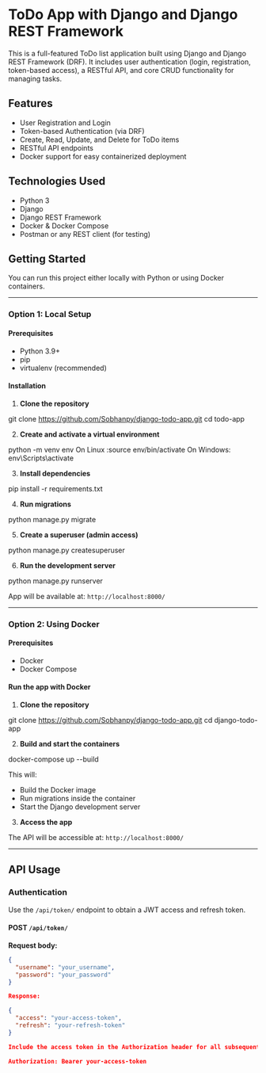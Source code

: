 # ToDo App with Django and Django REST Framework

This is a full-featured ToDo list application built using Django and Django REST Framework (DRF). It includes user authentication (login, registration, token-based access), a RESTful API, and core CRUD functionality for managing tasks.

## Features

- User Registration and Login
- Token-based Authentication (via DRF)
- Create, Read, Update, and Delete for ToDo items
- RESTful API endpoints
- Docker support for easy containerized deployment

## Technologies Used

- Python 3
- Django
- Django REST Framework
- Docker & Docker Compose
- Postman or any REST client (for testing)

## Getting Started

You can run this project either locally with Python or using Docker containers.

---

### Option 1: Local Setup

#### Prerequisites

- Python 3.9+
- pip
- virtualenv (recommended)

#### Installation

1. **Clone the repository**

git clone https://github.com/Sobhanpy/django-todo-app.git
cd todo-app


2. **Create and activate a virtual environment**

python -m venv env
On Linux :source env/bin/activate 
On Windows: env\Scripts\activate


3. **Install dependencies**

pip install -r requirements.txt


4. **Run migrations**

python manage.py migrate


5. **Create a superuser (admin access)**

python manage.py createsuperuser


6. **Run the development server**

python manage.py runserver


App will be available at: `http://localhost:8000/`

---

### Option 2: Using Docker

#### Prerequisites

- Docker
- Docker Compose

#### Run the app with Docker

1. **Clone the repository**

git clone https://github.com/Sobhanpy/django-todo-app.git
cd django-todo-app


2. **Build and start the containers**

docker-compose up --build


This will:

- Build the Docker image
- Run migrations inside the container
- Start the Django development server

3. **Access the app**

The API will be accessible at: `http://localhost:8000/`

---

## API Usage

### Authentication

Use the `/api/token/` endpoint to obtain a JWT access and refresh token.

#### POST `/api/token/`

**Request body:**
```json
{
  "username": "your_username",
  "password": "your_password"
}

Response:

{
  "access": "your-access-token",
  "refresh": "your-refresh-token"
}

Include the access token in the Authorization header for all subsequent requests:

Authorization: Bearer your-access-token
```
